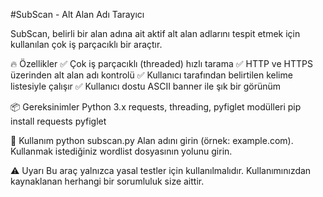 #SubScan - Alt Alan Adı Tarayıcı

SubScan, belirli bir alan adına ait aktif alt alan adlarını tespit etmek için kullanılan çok iş parçacıklı bir araçtır.

🔥 Özellikler
✅ Çok iş parçacıklı (threaded) hızlı tarama
✅ HTTP ve HTTPS üzerinden alt alan adı kontrolü
✅ Kullanıcı tarafından belirtilen kelime listesiyle çalışır
✅ Kullanıcı dostu ASCII banner ile şık bir görünüm

📦 Gereksinimler
Python 3.x
requests, threading, pyfiglet modülleri
pip install requests pyfiglet

🚀 Kullanım
python subscan.py
Alan adını girin (örnek: example.com).
Kullanmak istediğiniz wordlist dosyasının yolunu girin.

⚠️ Uyarı
Bu araç yalnızca yasal testler için kullanılmalıdır.
Kullanımınızdan kaynaklanan herhangi bir sorumluluk size aittir.
